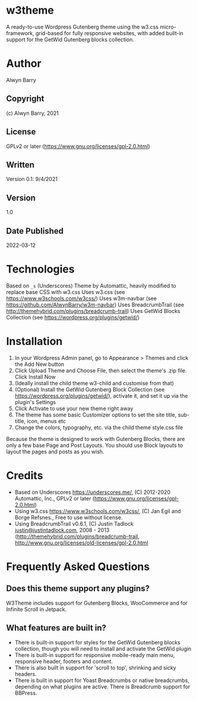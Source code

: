 # w3theme
A ready-to-use Wordpress Gutenberg theme using the w3.css micro-framework, grid-based for fully responsive websites, with added built-in support for the GetWid Gutenberg blocks collection.

# Author
Alwyn Barry

## Copyright
(c) Alwyn Barry, 2021

## License
GPLv2 or later (https://www.gnu.org/licenses/gpl-2.0.html)

## Written
Version 0.1: 9/4/2021

## Version
1.0

## Date Published
2022-03-12

# Technologies
Based on `_s` (Underscores) Theme by Automattic, heavily modified to replace base CSS with w3.css
Uses w3.css (see https://www.w3schools.com/w3css/)
Uses w3m-navbar (see https://github.com/AlwynBarry/w3m-navbar)
Uses BreadcrumbTrail (see http://themehybrid.com/plugins/breadcrumb-trail)
Uses GetWid Blocks Collection (see https://wordpress.org/plugins/getwid/)

# Installation
1. In your Wordpress Admin panel, go to Appearance > Themes and click the Add New button
2. Click Upload Theme and Choose File, then select the theme's .zip file. Click Install Now
3. (Ideally install the child theme w3-child and customise from that)
4. (Optional) Install the GetWid Gutenberg Block Collection (see https://wordpress.org/plugins/getwid/), activate it, and set it up via the plugin's Settings
5. Click Activate to use your new theme right away
6. The theme has some basic Customizer options to set the site title, sub-title, icon, menus etc
7. Change the colors, typography, etc. via the child theme style.css file

Because the theme is designed to work with Gutenberg Blocks, there are only a few base Page and Post Layouts.  You should use Block layouts to layout the pages and posts as you wish.

# Credits
* Based on Underscores https://underscores.me/, (C) 2012-2020 Automattic, Inc., GPLv2 or later (https://www.gnu.org/licenses/gpl-2.0.html)
* Using w3.css https://www.w3schools.com/w3css/, (C) Jan Egil and Borge Refsnes., Free to use without license.
* Using BreadcrumbTrail v0.6.1, (C) Justin Tadlock <justin@justintadlock.com>, 2008 - 2013 (http://themehybrid.com/plugins/breadcrumb-trail, http://www.gnu.org/licenses/old-licenses/gpl-2.0.html

# Frequently Asked Questions

## Does this theme support any plugins?

W3Theme includes support for Gutenberg Blocks, WooCommerce and for Infinite Scroll in Jetpack.

## What features are built in?

* There is built-in support for styles for the GetWid Gutenberg blocks collection, though you will need to install and activate the GetWid plugin
* There is built-in support for responsive mobile-ready main menu, responsive header, footers and content.
* There is also built in support for 'scroll to top', shrinking and sicky headers.
* There is built in support for Yoast Breadcrumbs or native breadcrumbs, depending on what plugins are active.  There is Breadcrumb support for BBPress.
